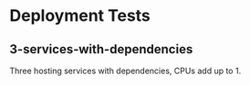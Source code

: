 # Deployment Tests
## 3-services-with-dependencies

Three hosting services with dependencies, CPUs add up to 1.
